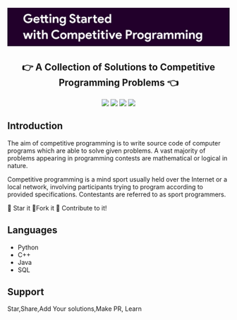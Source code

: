 <p align="center">
 <img src=".github/logo.png">
 </p>


<h2 align="center">👉 A Collection of Solutions to Competitive Programming Problems 👈</h2>
<p align="center">
<img src="https://img.shields.io/badge/language-Python-blue?style=for-the-badge">
<img src="https://img.shields.io/badge/language-C++-blue?style=for-the-badge">
<img src="https://img.shields.io/badge/language-Java-blue?style=for-the-badge">
<img src="https://img.shields.io/badge/language-SQL-blue?style=for-the-badge">
 </p>
 
 ## Introduction
  The aim of competitive programming is to write source code of computer programs which are able to solve given problems. A vast majority of problems appearing in programming contests are mathematical or logical in nature.

Competitive programming is a mind sport usually held over the Internet or a local network, involving participants trying to program according to provided specifications. Contestants are referred to as sport programmers.

:star2: Star it 
:fork_and_knife:Fork it
:handshake: Contribute to it!


## Languages 
- Python
- C++
- Java
- SQL

## Support

Star,Share,Add Your solutions,Make PR, Learn
